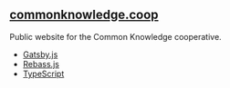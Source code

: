 ## [commonknowledge.coop](https://commonknowledge.coop)

Public website for the Common Knowledge cooperative.

- [Gatsby.js](https://www.gatsbyjs.org)
- [Rebass.js](https://rebassjs.org/)
- [TypeScript](https://www.typescriptlang.org/)
